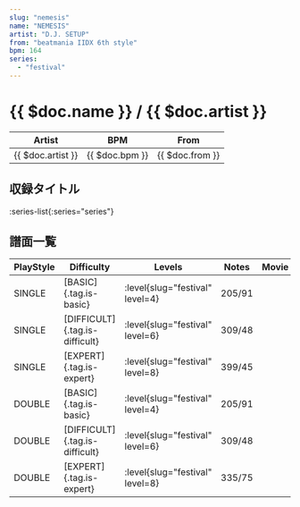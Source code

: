 ```yaml
---
slug: "nemesis"
name: "NEMESIS"
artist: "D.J. SETUP"
from: "beatmania IIDX 6th style"
bpm: 164
series:
  - "festival"
---
```


# {{ $doc.name }} / {{ $doc.artist }}

|Artist|BPM|From|
|------|---|----|
|{{ $doc.artist }}|{{ $doc.bpm }}|{{ $doc.from }}|

## 収録タイトル

:series-list{:series="series"}

## 譜面一覧

|PlayStyle|Difficulty|Levels|Notes|Movie|
|---------|----------|------|-----|-----|
|SINGLE|[BASIC]{.tag.is-basic}|<div class="field is-grouped is-grouped-multiline">:level{slug="festival" level=4}</div>|205/91||
|SINGLE|[DIFFICULT]{.tag.is-difficult}|<div class="field is-grouped is-grouped-multiline">:level{slug="festival" level=6}</div>|309/48||
|SINGLE|[EXPERT]{.tag.is-expert}|<div class="field is-grouped is-grouped-multiline">:level{slug="festival" level=8}</div>|399/45||
|DOUBLE|[BASIC]{.tag.is-basic}|<div class="field is-grouped is-grouped-multiline">:level{slug="festival" level=4}</div>|205/91||
|DOUBLE|[DIFFICULT]{.tag.is-difficult}|<div class="field is-grouped is-grouped-multiline">:level{slug="festival" level=6}</div>|309/48||
|DOUBLE|[EXPERT]{.tag.is-expert}|<div class="field is-grouped is-grouped-multiline">:level{slug="festival" level=8}</div>|335/75||
